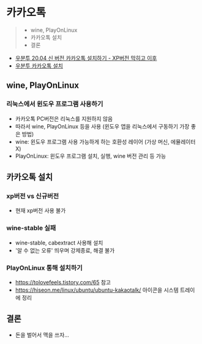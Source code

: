 # 카카오톡

> - wine, PlayOnLinux
> - 카카오톡 설치
> - 결론

- [우분투 20.04 신 버전 카카오톡 설치하기 - XP버전 막히고 이후](https://tolovefeels.tistory.com/65)
- [우분투 카카오톡 설치](https://hiseon.me/linux/ubuntu/ubuntu-kakaotalk/)

## wine, PlayOnLinux
### 리눅스에서 윈도우 프로그램 사용하기

- 카카오톡 PC버전은 리눅스를 지원하지 않음
- 따라서 wine, PlayOnLinux 등을 사용 (윈도우 앱을 리눅스에서 구동하기 가장 좋은 방법)
- wine: 윈도우 프로그램 사용 가능하게 하는 호환성 레이어 (가상 머신, 에뮬레이터 X)
- PlayOnLinux: 윈도우 프로그램 설치, 실행, wine 버전 관리 등 가능

## 카카오톡 설치
### xp버전 vs 신규버전
- 현재 xp버전 사용 불가

### wine-stable 실패

- wine-stable, cabextract 사용해 설치
- '알 수 없는 오류' 띄우며 강제종료, 해결 불가

### PlayOnLinux 통해 설치하기

- https://tolovefeels.tistory.com/65 참고
- https://hiseon.me/linux/ubuntu/ubuntu-kakaotalk/ 아이콘을 시스템 트레이에 정리

## 결론
- 돈을 벌어서 맥을 쓰자...
